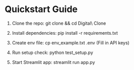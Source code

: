 # Quickstart Guide

1. Clone the repo:
   git clone <repo-url> && cd Digital\ Clone

2. Install dependencies:
   pip install -r requirements.txt

3. Create env file:
   cp env_example.txt .env
   (Fill in API keys)

4. Run setup check:
   python test_setup.py

5. Start Streamlit app:
   streamlit run app.py
